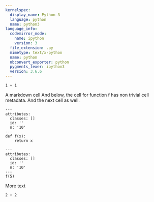 ```yaml
---
kernelspec:
  display_name: Python 3
  language: python
  name: python3
language_info:
  codemirror_mode:
    name: ipython
    version: 3
  file_extension: .py
  mimetype: text/x-python
  name: python
  nbconvert_exporter: python
  pygments_lexer: ipython3
  version: 3.6.6
---
```


```{code-cell} ipython3
1 + 1
```

A markdown cell
And below, the cell for function f has non trivial cell metadata. And the next cell as well.

```{code-cell} ipython3
---
attributes:
  classes: []
  id: ''
  n: '10'
---
def f(x):
    return x
```

```{code-cell} ipython3
---
attributes:
  classes: []
  id: ''
  n: '10'
---
f(5)
```

More text

```{code-cell} ipython3
2 + 2
```
